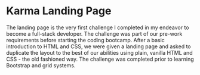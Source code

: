 # Karma Landing Page  

The landing page is the very first challenge I completed in my endeavor to become a full-stack developer.  The challenge was part of our pre-work requirements before starting the coding bootcamp.  After a basic introduction to HTML and CSS, we were given a landing page and asked to duplicate the layout to the best of our abilities using plain, vanilla HTML and CSS - the old fashioned way.  The challenge was completed prior to learning Bootstrap and grid systems.

